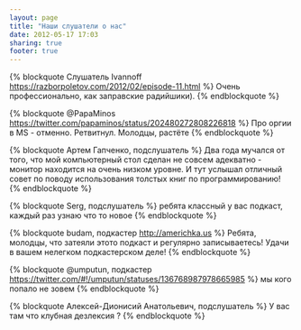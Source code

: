 ```yaml
---
layout: page
title: "Наши слушатели о нас"
date: 2012-05-17 17:03
sharing: true
footer: true
---
```



{% blockquote Слушатель Ivannoff https://razborpoletov.com/2012/02/episode-11.html %}
Очень профессионально, как заправские радийшики).
{% endblockquote %}

{% blockquote @PapaMinos https://twitter.com/papaminos/status/202480272808226818 %}
Про оргии в MS - отменно.
Ретвитнул. Молодцы, растёте
{% endblockquote %}

{% blockquote Артем Гапченко, подслушатель %}
Два года мучался от того, что мой компьютерный стол сделан не совсем адекватно - монитор находится на очень низком уровне. И тут услышал отличный совет по поводу использования толстых книг по программированию!
{% endblockquote %}


{% blockquote Serg, подслушатель %}
ребята классный у вас подкаст, каждый раз узнаю что то новое
{% endblockquote %}

{% blockquote budam, подкастер http://americhka.us %}
Ребята, молодцы, что затеяли этото подкаст и регулярно записываетесь! 
Удачи в вашем нелегком подкастерском деле!
{% endblockquote %}


{% blockquote @umputun, подкастер https://twitter.com/#!/umputun/statuses/136768987978665985 %}
мы кого попало не зовем
{% endblockquote %}

{% blockquote Алексей-Дионисий Анатольевич, подслушатель %}
У вас там что клубная дезлексия ?
{% endblockquote %}
